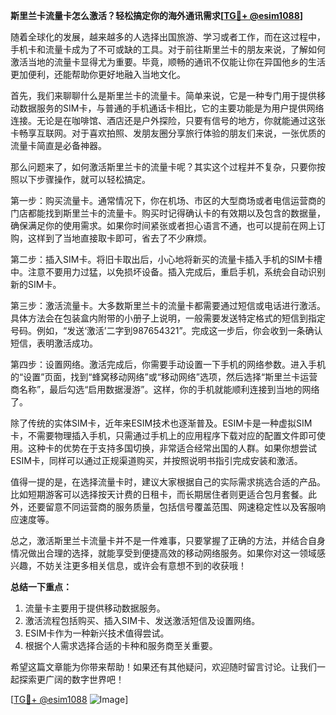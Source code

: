 **斯里兰卡流量卡怎么激活？轻松搞定你的海外通讯需求[[TG💪+ @esim1088](https://t.me/s/esim1088)]**

随着全球化的发展，越来越多的人选择出国旅游、学习或者工作，而在这过程中，手机卡和流量卡成为了不可或缺的工具。对于前往斯里兰卡的朋友来说，了解如何激活当地的流量卡显得尤为重要。毕竟，顺畅的通讯不仅能让你在异国他乡的生活更加便利，还能帮助你更好地融入当地文化。

首先，我们来聊聊什么是斯里兰卡的流量卡。简单来说，它是一种专门用于提供移动数据服务的SIM卡，与普通的手机通话卡相比，它的主要功能是为用户提供网络连接。无论是在咖啡馆、酒店还是户外探险，只要有信号的地方，你就能通过这张卡畅享互联网。对于喜欢拍照、发朋友圈分享旅行体验的朋友们来说，一张优质的流量卡简直是必备神器。

那么问题来了，如何激活斯里兰卡的流量卡呢？其实这个过程并不复杂，只要你按照以下步骤操作，就可以轻松搞定。

第一步：购买流量卡。通常情况下，你在机场、市区的大型商场或者电信运营商的门店都能找到斯里兰卡的流量卡。购买时记得确认卡的有效期以及包含的数据量，确保满足你的使用需求。如果你时间紧张或者担心语言不通，也可以提前在网上订购，这样到了当地直接取卡即可，省去了不少麻烦。

第二步：插入SIM卡。将旧卡取出后，小心地将新买的流量卡插入手机的SIM卡槽中。注意不要用力过猛，以免损坏设备。插入完成后，重启手机，系统会自动识别新的SIM卡。

第三步：激活流量卡。大多数斯里兰卡的流量卡都需要通过短信或电话进行激活。具体方法会在包装盒内附带的小册子上说明，一般需要发送特定格式的短信到指定号码。例如，“发送‘激活’二字到987654321”。完成这一步后，你会收到一条确认短信，表明激活成功。

第四步：设置网络。激活完成后，你需要手动设置一下手机的网络参数。进入手机的“设置”页面，找到“蜂窝移动网络”或“移动网络”选项，然后选择“斯里兰卡运营商名称”，最后勾选“启用数据漫游”。这样，你的手机就能顺利连接到当地的网络了。

除了传统的实体SIM卡，近年来ESIM技术也逐渐普及。ESIM卡是一种虚拟SIM卡，不需要物理插入手机，只需通过手机上的应用程序下载对应的配置文件即可使用。这种卡的优势在于支持多国切换，非常适合经常出国的人群。如果你想尝试ESIM卡，同样可以通过正规渠道购买，并按照说明书指引完成安装和激活。

值得一提的是，在选择流量卡时，建议大家根据自己的实际需求挑选合适的产品。比如短期游客可以选择按天计费的日租卡，而长期居住者则更适合包月套餐。此外，还要留意不同运营商的服务质量，包括信号覆盖范围、网速稳定性以及客服响应速度等。

总之，激活斯里兰卡流量卡并不是一件难事，只要掌握了正确的方法，并结合自身情况做出合理的选择，就能享受到便捷高效的移动网络服务。如果你对这一领域感兴趣，不妨关注更多相关信息，或许会有意想不到的收获哦！

**总结一下重点：**
1. 流量卡主要用于提供移动数据服务。
2. 激活流程包括购买、插入SIM卡、发送激活短信及设置网络。
3. ESIM卡作为一种新兴技术值得尝试。
4. 根据个人需求选择合适的卡种和服务商至关重要。

希望这篇文章能为你带来帮助！如果还有其他疑问，欢迎随时留言讨论。让我们一起探索更广阔的数字世界吧！

[[TG💪+ @esim1088](https://t.me/s/esim1088) ![Image](https://i.postimg.cc/4NQfJmqS/Snipaste-2025-05-13-00-14-12.png)]